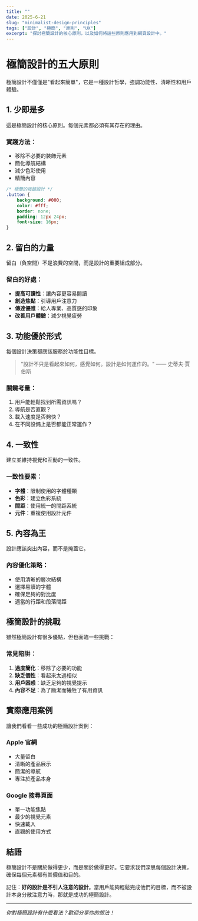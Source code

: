 ```yaml
---
title: ""
date: 2025-6-21
slug: "minimalist-design-principles"
tags: ["設計", "極簡", "原則", "UX"]
excerpt: "探討極簡設計的核心原則，以及如何將這些原則應用到網頁設計中。"
---
```


# 極簡設計的五大原則

極簡設計不僅僅是"看起來簡單"，它是一種設計哲學，強調功能性、清晰性和用戶體驗。

## 1. 少即是多

這是極簡設計的核心原則。每個元素都必須有其存在的理由。

### 實踐方法：
- 移除不必要的裝飾元素
- 簡化導航結構
- 減少色彩使用
- 精簡內容

```css
/* 極簡的按鈕設計 */
.button {
    background: #000;
    color: #fff;
    border: none;
    padding: 12px 24px;
    font-size: 16px;
}
```

## 2. 留白的力量

留白（負空間）不是浪費的空間，而是設計的重要組成部分。

### 留白的好處：
- **提高可讀性**：讓內容更容易閱讀
- **創造焦點**：引導用戶注意力
- **傳達優雅**：給人專業、高質感的印象
- **改善用戶體驗**：減少視覺疲勞

## 3. 功能優於形式

每個設計決策都應該服務於功能性目標。

> "設計不只是看起來如何，感覺如何。設計是如何運作的。" —— 史蒂夫·賈伯斯

### 關鍵考量：
1. 用戶能輕鬆找到所需資訊嗎？
2. 導航是否直觀？
3. 載入速度是否夠快？
4. 在不同設備上是否都能正常運作？

## 4. 一致性

建立並維持視覺和互動的一致性。

### 一致性要素：
- **字體**：限制使用的字體種類
- **色彩**：建立色彩系統
- **間距**：使用統一的間距系統
- **元件**：重複使用設計元件

## 5. 內容為王

設計應該突出內容，而不是掩蓋它。

### 內容優化策略：
- 使用清晰的層次結構
- 選擇易讀的字體
- 確保足夠的對比度
- 適當的行距和段落間距

## 極簡設計的挑戰

雖然極簡設計有很多優點，但也面臨一些挑戰：

### 常見陷阱：
1. **過度簡化**：移除了必要的功能
2. **缺乏個性**：看起來太過相似
3. **用戶困惑**：缺乏足夠的視覺提示
4. **內容不足**：為了簡潔而犧牲了有用資訊

## 實際應用案例

讓我們看看一些成功的極簡設計案例：

### Apple 官網
- 大量留白
- 清晰的產品展示
- 簡潔的導航
- 專注於產品本身

### Google 搜尋頁面
- 單一功能焦點
- 最少的視覺元素
- 快速載入
- 直觀的使用方式

## 結語

極簡設計不是關於做得更少，而是關於做得更好。它要求我們深思每個設計決策，確保每個元素都有其價值和目的。

記住：**好的設計是不引人注意的設計**。當用戶能夠輕鬆完成他們的目標，而不被設計本身分散注意力時，那就是成功的極簡設計。

---

*你對極簡設計有什麼看法？歡迎分享你的想法！* 
